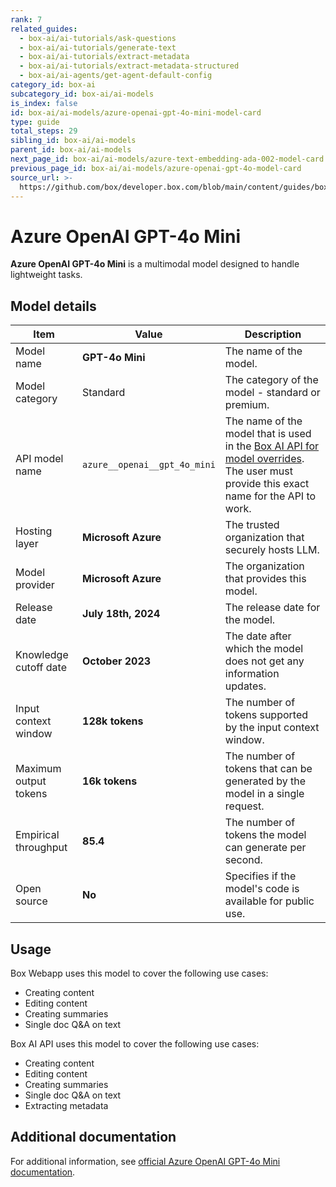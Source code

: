 ```yaml
---
rank: 7
related_guides:
  - box-ai/ai-tutorials/ask-questions
  - box-ai/ai-tutorials/generate-text
  - box-ai/ai-tutorials/extract-metadata
  - box-ai/ai-tutorials/extract-metadata-structured
  - box-ai/ai-agents/get-agent-default-config
category_id: box-ai
subcategory_id: box-ai/ai-models
is_index: false
id: box-ai/ai-models/azure-openai-gpt-4o-mini-model-card
type: guide
total_steps: 29
sibling_id: box-ai/ai-models
parent_id: box-ai/ai-models
next_page_id: box-ai/ai-models/azure-text-embedding-ada-002-model-card
previous_page_id: box-ai/ai-models/azure-openai-gpt-4o-model-card
source_url: >-
  https://github.com/box/developer.box.com/blob/main/content/guides/box-ai/ai-models/azure-openai-gpt-4o-mini-model-card.md
---
```

# Azure OpenAI GPT-4o Mini

**Azure OpenAI GPT-4o Mini** is a multimodal model designed to handle lightweight tasks.

## Model details

| Item  | Value | Description |
|-----------|----------|----------|
|Model name|**GPT-4o Mini**| The name of the model. |
| Model category | Standard | The category of the model - standard or premium. |
|API model name|`azure__openai__gpt_4o_mini`| The name of the model that is used in the [Box AI API for model overrides][overrides]. The user must provide this exact name for the API to work. |
|Hosting layer| **Microsoft Azure** | The trusted organization that securely hosts LLM. |
|Model provider|**Microsoft Azure**| The organization that provides this model. |
|Release date|**July 18th, 2024** | The release date for the model.|
|Knowledge cutoff date| **October 2023**| The date after which the model does not get any information updates. |
|Input context window |**128k tokens**| The number of tokens supported by the input context window.|
|Maximum output tokens |**16k tokens** |The number of tokens that can be generated by the model in a single request.|
|Empirical throughput| **85.4** | The number of tokens the model can generate per second.|
|Open source | **No** | Specifies if the model's code is available for public use.|

## Usage

Box Webapp uses this model to cover the following use cases:

* Creating content
* Editing content
* Creating summaries
* Single doc Q&A on text

Box AI API uses this model to cover the following use cases:

* Creating content
* Editing content
* Creating summaries
* Single doc Q&A on text
* Extracting metadata

## Additional documentation

For additional information, see [official Azure OpenAI GPT-4o Mini documentation][azure-ai-mini-4o-model].

[azure-ai-mini-4o-model]: https://learn.microsoft.com/en-us/azure/ai-services/openai/concepts/models?tabs=python-secure#gpt-4o-and-gpt-4-turbo
[overrides]: g://box-ai/ai-agents/ai-agent-overrides